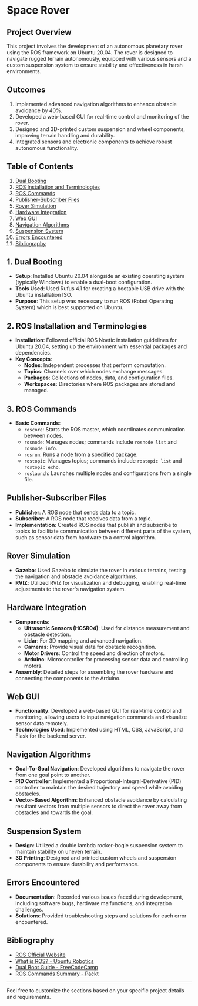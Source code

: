 # Space Rover

## Project Overview

This project involves the development of an autonomous planetary rover using the ROS framework on Ubuntu 20.04. The rover is designed to navigate rugged terrain autonomously, equipped with various sensors and a custom suspension system to ensure stability and effectiveness in harsh environments.

## Outcomes

1. Implemented advanced navigation algorithms to enhance obstacle avoidance by 40%.
2. Developed a web-based GUI for real-time control and monitoring of the rover.
3. Designed and 3D-printed custom suspension and wheel components, improving terrain handling and durability.
4. Integrated sensors and electronic components to achieve robust autonomous functionality.

## Table of Contents

1. [Dual Booting](#dual-booting)
2. [ROS Installation and Terminologies](#ros-installation-and-terminologies)
3. [ROS Commands](#ros-commands)
4. [Publisher-Subscriber Files](#publisher-subscriber-files)
5. [Rover Simulation](#rover-simulation)
6. [Hardware Integration](#hardware-integration)
7. [Web GUI](#web-gui)
8. [Navigation Algorithms](#navigation-algorithms)
9. [Suspension System](#suspension-system)
10. [Errors Encountered](#errors-encountered)
11. [Bibliography](#bibliography)

## 1. Dual Booting

- **Setup**: Installed Ubuntu 20.04 alongside an existing operating system (typically Windows) to enable a dual-boot configuration.
- **Tools Used**: Used Rufus 4.1 for creating a bootable USB drive with the Ubuntu installation ISO.
- **Purpose**: This setup was necessary to run ROS (Robot Operating System) which is best supported on Ubuntu.

## 2. ROS Installation and Terminologies

- **Installation**: Followed official ROS Noetic installation guidelines for Ubuntu 20.04, setting up the environment with essential packages and dependencies.
- **Key Concepts**:
  - **Nodes**: Independent processes that perform computation.
  - **Topics**: Channels over which nodes exchange messages.
  - **Packages**: Collections of nodes, data, and configuration files.
  - **Workspaces**: Directories where ROS packages are stored and managed.

## 3. ROS Commands

- **Basic Commands**:
  - `roscore`: Starts the ROS master, which coordinates communication between nodes.
  - `rosnode`: Manages nodes; commands include `rosnode list` and `rosnode info`.
  - `rosrun`: Runs a node from a specified package.
  - `rostopic`: Manages topics; commands include `rostopic list` and `rostopic echo`.
  - `roslaunch`: Launches multiple nodes and configurations from a single file.

## Publisher-Subscriber Files

- **Publisher**: A ROS node that sends data to a topic.
- **Subscriber**: A ROS node that receives data from a topic.
- **Implementation**: Created ROS nodes that publish and subscribe to topics to facilitate communication between different parts of the system, such as sensor data from hardware to a control algorithm.

## Rover Simulation

- **Gazebo**: Used Gazebo to simulate the rover in various terrains, testing the navigation and obstacle avoidance algorithms.
- **RVIZ**: Utilized RVIZ for visualization and debugging, enabling real-time adjustments to the rover's navigation system.

## Hardware Integration

- **Components**:
  - **Ultrasonic Sensors (HCSR04)**: Used for distance measurement and obstacle detection.
  - **Lidar**: For 3D mapping and advanced navigation.
  - **Cameras**: Provide visual data for obstacle recognition.
  - **Motor Drivers**: Control the speed and direction of motors.
  - **Arduino**: Microcontroller for processing sensor data and controlling motors.
- **Assembly**: Detailed steps for assembling the rover hardware and connecting the components to the Arduino.

## Web GUI

- **Functionality**: Developed a web-based GUI for real-time control and monitoring, allowing users to input navigation commands and visualize sensor data remotely.
- **Technologies Used**: Implemented using HTML, CSS, JavaScript, and Flask for the backend server.

## Navigation Algorithms

- **Goal-To-Goal Navigation**: Developed algorithms to navigate the rover from one goal point to another.
- **PID Controller**: Implemented a Proportional-Integral-Derivative (PID) controller to maintain the desired trajectory and speed while avoiding obstacles.
- **Vector-Based Algorithm**: Enhanced obstacle avoidance by calculating resultant vectors from multiple sensors to direct the rover away from obstacles and towards the goal.

## Suspension System

- **Design**: Utilized a double lambda rocker-bogie suspension system to maintain stability on uneven terrain.
- **3D Printing**: Designed and printed custom wheels and suspension components to ensure durability and performance.

## Errors Encountered

- **Documentation**: Recorded various issues faced during development, including software bugs, hardware malfunctions, and integration challenges.
- **Solutions**: Provided troubleshooting steps and solutions for each error encountered.

## Bibliography

- [ROS Official Website](https://www.ros.org/)
- [What is ROS? - Ubuntu Robotics](https://ubuntu.com/robotics/what-is-ros)
- [Dual Boot Guide - FreeCodeCamp](https://www.freecodecamp.org/news/how-to-dual-boot-any-linux-distribution-with-windows/)
- [ROS Commands Summary - Packt](https://subscription.packtpub.com/book/iot-and-hardware/9781788479592/1/ch01lvl1sec15/ros-commands-summary)

---

Feel free to customize the sections based on your specific project details and requirements.
